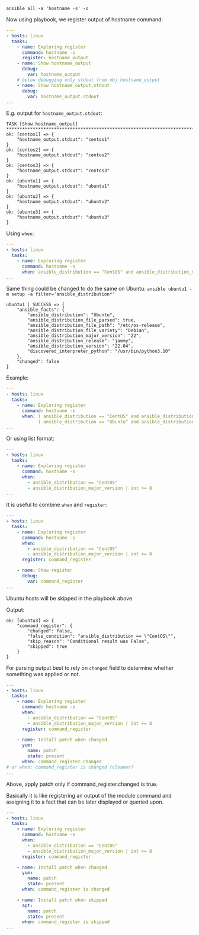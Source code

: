 `ansible all -a 'hostname -s' -o`

Now using playbook, we register output of hostname command:
```yaml
---
- hosts: linux
  tasks:
    - name: Exploring register
      command: hostname -s
      register: hostname_output
    - name: Show hostname_output
      debug:
        var: hostname_output
    # below debugging only stdout from obj hostname_output
    - name: Show hostname_output.stdout
      debug:
        var: hostname_output.stdout
...
```

E.g. output for `hostname_output.stdout`:
```
TASK [Show hostname_output] ******************************************************************************************************************
ok: [centos1] => {
    "hostname_output.stdout": "centos1"
}
ok: [centos2] => {
    "hostname_output.stdout": "centos2"
}
ok: [centos3] => {
    "hostname_output.stdout": "centos3"
}
ok: [ubuntu1] => {
    "hostname_output.stdout": "ubuntu1"
}
ok: [ubuntu2] => {
    "hostname_output.stdout": "ubuntu2"
}
ok: [ubuntu3] => {
    "hostname_output.stdout": "ubuntu3"
}

```

Using `when`:
```yaml
---
- hosts: linux
  tasks:
    - name: Exploring register
      command: hostname -s
      when: ansible_distribution == "CentOS" and ansible_distribution_major_version == "9"
...
```

Same thing could be changed to do the same on Ubuntu:
`ansible ubuntu1 -m setup -a filter='ansible_distribution*'`
```
ubuntu1 | SUCCESS => {
    "ansible_facts": {
        "ansible_distribution": "Ubuntu",
        "ansible_distribution_file_parsed": true,
        "ansible_distribution_file_path": "/etc/os-release",
        "ansible_distribution_file_variety": "Debian",
        "ansible_distribution_major_version": "22",
        "ansible_distribution_release": "jammy",
        "ansible_distribution_version": "22.04",
        "discovered_interpreter_python": "/usr/bin/python3.10"
    },
    "changed": false
}
```

Example:
```yaml
---
- hosts: linux
  tasks:
    - name: Exploring register
      command: hostname -s
      when: ( ansible_distribution == "CentOS" and ansible_distribution_major_version >= "8" ) or
            ( ansible_distribution == "Ubuntu" and ansible_distribution_major_version >= "20" )
...
```

Or using list format:
```yaml
---
- hosts: linux
  tasks:
    - name: Exploring register
      command: hostname -s
      when: 
        - ansible_distribution == "CentOS" 
        - ansible_distribution_major_version | int >= 8
...
```

It is useful to combine `when` and `register`:
```yaml
---
- hosts: linux
  tasks:
    - name: Exploring register
      command: hostname -s
      when: 
        - ansible_distribution == "CentOS" 
        - ansible_distribution_major_version | int >= 8
      register: command_register

    - name: Show register
      debug:
        var: command_register
...
```

Ubuntu hosts will be skipped in the playbook above.

Output:
```
ok: [ubuntu3] => {
    "command_register": {
        "changed": false,
        "false_condition": "ansible_distribution == \"CentOS\"",
        "skip_reason": "Conditional result was False",
        "skipped": true
    }
}
```

For parsing output best to rely on `changed` field to determine whether something was applied or not.

```yaml
---
- hosts: linux
  tasks:
    - name: Exploring register
      command: hostname -s
      when: 
        - ansible_distribution == "CentOS" 
        - ansible_distribution_major_version | int >= 8
      register: command_register

    - name: Install patch when changed
      yum:
        name: patch
        state: present
      when: command_register.changed
# or when: command_register is changed (cleaner)
...
```

Above, apply patch only if command_register.changed is true.

Basically it is like registering an output of the module command and assigning it to a fact that can be later displayed or queried upon.

```yaml
---
- hosts: linux
  tasks:
    - name: Exploring register
      command: hostname -s
      when: 
        - ansible_distribution == "CentOS" 
        - ansible_distribution_major_version | int >= 8
      register: command_register

    - name: Install patch when changed
      yum:
        name: patch
        state: present
      when: command_register is changed

    - name: Install patch when skipped
      apt:
        name: patch
        state: present
      when: command_register is skipped
...
```